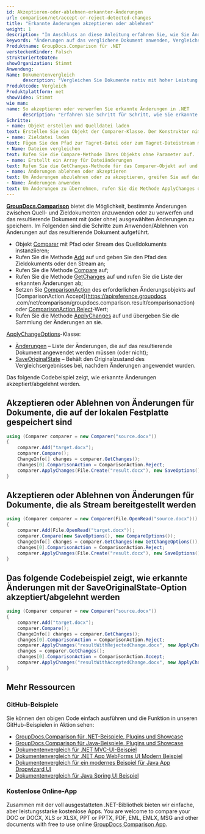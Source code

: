 ```yaml
---
id: Akzeptieren-oder-ablehnen-erkannter-Änderungen
url: comparison/net/accept-or-reject-detected-changes
title: "Erkannte Änderungen akzeptieren oder ablehnen"
weight: 1
description: "Im Anschluss an diese Anleitung erfahren Sie, wie Sie Änderungen anwenden oder verwerfen, die während des Dokumentvergleichsprozesses mithilfe der GroupDocs.Comparison for .NET-API erkannt wurden."
keywords: "Änderungen auf das verglichene Dokument anwenden, Vergleichsänderungen ablehnen, Vergleichsänderungen dokumentieren"
Produktname: GroupDocs.Comparison für .NET
versteckenKinder: Falsch
strukturierteDaten:
showOrganization: Stimmt
Anwendung:
Name: Dokumentenvergleich
      description: "Vergleichen Sie Dokumente nativ mit hoher Leistung unter Verwendung der C#-Sprache und GroupDocs.Comparison für .NET"
Produktcode: Vergleich
Produktplattform: net
showVideo: Stimmt
wie man:
name: So akzeptieren oder verwerfen Sie erkannte Änderungen in .NET
      description: "Erfahren Sie Schritt für Schritt, wie Sie erkannte Änderungen in .NET akzeptieren oder ablehnen"
Schritte:
- name: Objekt erstellen und Quelldatei laden
text: Erstellen Sie ein Objekt der Comparer-Klasse. Der Konstruktor nimmt den Pfad der Quelldatei oder den Stream-Parameter der Quelldatei. Sie können je nach Ihren Anforderungen einen absoluten oder relativen Dateipfad angeben.
- name: Zieldatei laden
text: Fügen Sie den Pfad zur Tagret-Datei oder zum Tagret-Dateistream mit der Add-Methode hinzu.
- Name: Dateien vergleichen
text: Rufen Sie die Compare-Methode Ihres Objekts ohne Parameter auf.
- name: Erstellt ein Array für Dateiänderungen
text: Rufen Sie die GetChanges-Methode für das Comparer-Objekt auf und weisen Sie das Ergebnis einem Array vom Typ ChangeInfo zu.
- name: Änderungen ablehnen oder akzeptieren
text: Um Änderungen abzulehnen oder zu akzeptieren, greifen Sie auf das Feld ComparisonAction des Array-Elements zu und legen Sie den Wert Ablehnen oder Akzeptieren aus der Enumeration ComparisonAction fest.
- Name: Änderungen anwenden
text: Um Änderungen zu übernehmen, rufen Sie die Methode ApplyChanges des Klassenobjekts Comparer auf. Die Methode nimmt einen Dateistromparameter der resultierenden Datei und des Objekts der ApplyChangeOptions-Klasse, die ein ChangeInfo-Array enthalten sollte.
---
```

**[GroupDocs.Comparison](https://products.groupdocs.com/comparison/net)** bietet die Möglichkeit, bestimmte Änderungen zwischen Quell- und Zieldokumenten anzuwenden oder zu verwerfen und das resultierende Dokument mit (oder ohne) ausgewählten Änderungen zu speichern.
Im Folgenden sind die Schritte zum Anwenden/Ablehnen von Änderungen auf das resultierende Dokument aufgeführt.

* Objekt [Comparer](https://apireference.groupdocs.com/net/comparison/groupdocs.comparison/comparer) mit Pfad oder Stream des Quelldokuments instanziieren;
* Rufen Sie die Methode [Add](https://apireference.groupdocs.com/net/comparison/groupdocs.comparison/comparer/methods/add/index) auf und geben Sie den Pfad des Zieldokuments oder den Stream an;
* Rufen Sie die Methode [Compare](https://apireference.groupdocs.com/net/comparison/groupdocs.comparison/comparer/methods/compare/index) auf;
* Rufen Sie die Methode [GetChanges](https://apireference.groupdocs.com/net/comparison/groupdocs.comparison/comparer/methods/getchanges/index) auf und rufen Sie die Liste der erkannten Änderungen ab;
* Setzen Sie [ComparisonAction](https://apireference.groupdocs.com/net/comparison/groupdocs.comparison.result/changeinfo/properties/comparisonaction) des erforderlichen Änderungsobjekts auf [ComparisonAction.Accept](https://apireference.groupdocs .com/net/comparison/groupdocs.comparison.result/comparisonaction) oder [ComparisonAction.Reject](https://apireference.groupdocs.com/net/comparison/groupdocs.comparison.result/comparisonaction)-Wert;
* Rufen Sie die Methode [ApplyChanges](https://apireference.groupdocs.com/net/comparison/groupdocs.comparison/comparer/methods/applychanges/index) auf und übergeben Sie die Sammlung der Änderungen an sie.

[ApplyChangeOptions](https://apireference.groupdocs.com/comparison/net/groupdocs.comparison.options/applychangeoptions)-Klasse:

* [Änderungen](https://apireference.groupdocs.com/comparison/net/groupdocs.comparison.options/applychangeoptions/properties/changes) – Liste der Änderungen, die auf das resultierende Dokument angewendet werden müssen (oder nicht);
* [SaveOriginalState](https://apireference.groupdocs.com/comparison/net/groupdocs.comparison.options/applychangeoptions/properties/saveoriginalstate) – Behält den Originalzustand des Vergleichsergebnisses bei, nachdem Änderungen angewendet wurden.

Das folgende Codebeispiel zeigt, wie erkannte Änderungen akzeptiert/abgelehnt werden.

## Akzeptieren oder Ablehnen von Änderungen für Dokumente, die auf der lokalen Festplatte gespeichert sind

```csharp
using (Comparer comparer = new Comparer("source.docx"))
{
	comparer.Add("target.docx");
    comparer.Compare();
    ChangeInfo[] changes = comparer.GetChanges();
    changes[0].ComparisonAction = ComparisonAction.Reject;
    comparer.ApplyChanges(File.Create("result.docx"), new SaveOptions(), new ApplyChangeOptions() { Changes = changes });
}
```

## Akzeptieren oder Ablehnen von Änderungen für Dokumente, die als Stream bereitgestellt werden

```csharp
using (Comparer comparer = new Comparer(File.OpenRead("source.docx")))
{
	comparer.Add(File.OpenRead("target.docx"));
    comparer.Compare(new SaveOptions(), new CompareOptions());
    ChangeInfo[] changes = comparer.GetChanges(new GetChangeOptions());
    changes[0].ComparisonAction = ComparisonAction.Reject;
    comparer.ApplyChanges(File.Create("result.docx"), new SaveOptions(), new ApplyChangeOptions() { Changes = changes });
}
```

## Das folgende Codebeispiel zeigt, wie erkannte Änderungen mit der SaveOriginalState-Option akzeptiert/abgelehnt werden

```csharp
using (Comparer comparer = new Comparer("source.docx"))
{
	comparer.Add("target.docx");
    comparer.Compare();
    ChangeInfo[] changes = comparer.GetChanges();
    changes[0].ComparisonAction = ComparisonAction.Reject;
    comparer.ApplyChanges("resultWithRejectedChange.docx", new ApplyChangeOptions() { Changes = changes, SaveOriginalState = true });
    changes = comparer.GetChanges();
    changes[0].ComparisonAction = ComparisonAction.Accept;
    comparer.ApplyChanges("resultWithAcceptedChange.docx", new ApplyChangeOptions() { Changes = changes });
}
```

## Mehr Ressourcen
### GitHub-Beispiele
Sie können den obigen Code einfach ausführen und die Funktion in unseren GitHub-Beispielen in Aktion sehen:
* [GroupDocs.Comparison für .NET-Beispiele, Plugins und Showcase](https://github.com/groupdocs-comparison/GroupDocs.Comparison-for-.NET)
* [GroupDocs.Comparison für Java-Beispiele, Plugins und Showcase](https://github.com/groupdocs-comparison/GroupDocs.Comparison-for-Java)
* [Dokumentenvergleich für .NET MVC-UI-Beispiel](https://github.com/groupdocs-comparison/GroupDocs.Comparison-for-.NET-MVC)
* [Dokumentenvergleich für .NET App WebForms UI Modern Beispiel](https://github.com/groupdocs-comparison/GroupDocs.Comparison-for-.NET-WebForms)
* [Dokumentenvergleich für ein modernes Beispiel für Java App Dropwizard UI](https://github.com/groupdocs-comparison/GroupDocs.Comparison-for-Java-Dropwizard)
* [Dokumentenvergleich für Java Spring UI Beispiel](https://github.com/groupdocs-comparison/GroupDocs.Comparison-for-Java-Spring)
    

### Kostenlose Online-App
Zusammen mit der voll ausgestatteten .NET-Bibliothek bieten wir einfache, aber leistungsstarke kostenlose Apps.
You are welcome to compare your DOC or DOCX, XLS or XLSX, PPT or PPTX, PDF, EML, EMLX, MSG and other documents with free to use online [GroupDocs Comparison App](https://products.groupdocs.app/comparison).
